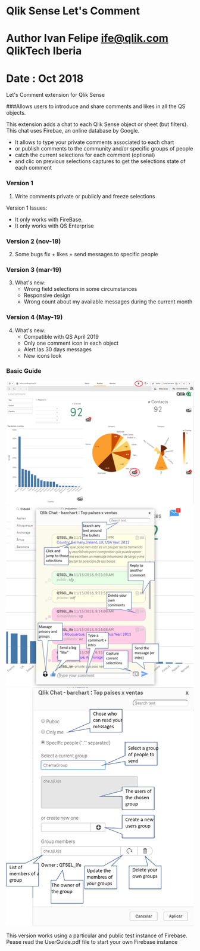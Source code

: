# Qlik Sense Let's Comment
# Author Ivan Felipe ife@qlik.com QlikTech Iberia
# Date : Oct 2018

Let's Comment extension for Qlik Sense

###Allows users to introduce and share comments and likes in all the QS objects.

This extension adds a chat to each Qlik Sense object or sheet (but filters).
This chat uses Firebae, an online database by Google.
- It allows to type your private comments associated to each chart
- or publish comments to the community and/or specific groups of people
- catch the current selections for each comment (optional) 
- and clic on previous selections captures to get the selections state of each comment


### Version 1

1. Write comments private or publicly and freeze selections

Version 1 Issues:
- It only works with FireBase.
- It only works with QS Enterprise


### Version 2 (nov-18)

2. Some bugs fix + likes + send messages to specific people


### Version 3 (mar-19)

3. What's new:
   - Wrong field selections in some circumstances 
   - Responsive design
   - Wrong count about my available messages during the current month


### Version 4 (May-19)

4. What's new:
   - Compatible with QS April 2019
   - Only one comment icon in each object
   - Alert las 30 days messages
   - New icons look

### Basic Guide
<a>
	<img src="https://github.com/iviasensio/Guides/blob/master/LetsComment/ChatAccess.png" alt="Step 1" />
</a>
<a>
	<img src="https://github.com/iviasensio/Guides/blob/master/LetsComment/ChatOptions.png" alt="Step 2" />
</a>
<a>
	<img src="https://github.com/iviasensio/Guides/blob/master/LetsComment/ChatSecurity.png" alt="Step 3" />
</a>


This version works using a particular and public test instance of Firebase.
Pease read the UserGuide.pdf file to start your own Firebase instance
